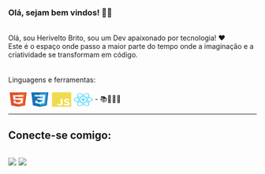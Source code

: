 ### Olá, sejam bem vindos! 👋🏼
<br>
Olá, sou Herivelto Brito, sou um Dev apaixonado por tecnologia! ❤️ 
<br>
Este é o espaço onde passo a maior parte do tempo onde a imaginação e a criatividade se transformam em código.
<br><br><br>
Linguagens e ferramentas:
<br><br>
<div>
  <img align="center" alt="HTML" height="30" width="40" src="https://raw.githubusercontent.com/devicons/devicon/master/icons/html5/html5-original.svg">
  <img align="center" alt="CSS" height="30" width="40" src="https://raw.githubusercontent.com/devicons/devicon/master/icons/css3/css3-original.svg">
  <img align="center" alt="Js" height="30" width="40" src="https://raw.githubusercontent.com/devicons/devicon/master/icons/javascript/javascript-plain.svg"> 
  <img align="center" alt="React" height="30" width="40" src="https://raw.githubusercontent.com/devicons/devicon/master/icons/react/react-original.svg"> - 
  📚👨🏻‍💻
</div>
<hr>
<div> 
  <h2>Conecte-se comigo:<h2>
  <a href="https://www.linkedin.com/in/h-brito" target="_blank"><img src="https://img.shields.io/badge/-LinkedIn-%230077B5?style=for-the-   badge&logo=linkedin&logoColor=white" target="_blank"></a> 
  <a href="https://contate.me/dev-fron-end" target="_blank"><img src="https://img.shields.io/badge/WhatsApp-25D366?style=for-the-badge&logo=whatsapp&logoColor=white" target="_blank"></a>
</div>
